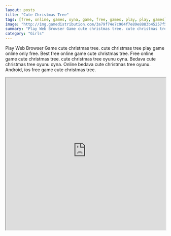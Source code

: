 ```yaml
---
layout: posts
title: "Cute Christmas Tree"
tags: [free, online, games, oyna, game, free, games, play, play, games]
image: "http://img.gamedistribution.com/3a79f74e7c904f7e89e8883b45257f5d.jpg"
summary: "Play Web Browser Game cute christmas tree. cute christmas tree play game online only free. Best free online game cute christmas tree. Free online game cute christmas tree. cute christmas tree oyunu oyna. Bedava cute christmas tree oyunu oyna. Online bedava cute christmas tree oyunu. Android, ios free game cute christmas tree."
category: "Girls"
---
```


Play Web Browser Game cute christmas tree. cute christmas tree play game online only free. Best free online game cute christmas tree. Free online game cute christmas tree. cute christmas tree oyunu oyna. Bedava cute christmas tree oyunu oyna. Online bedava cute christmas tree oyunu. Android, ios free game cute christmas tree.

<iframe width="100%" height="480px;" src="http://flash.gamedistribution.com?game=3a79f74e7c904f7e89e8883b45257f5d"></iframe>